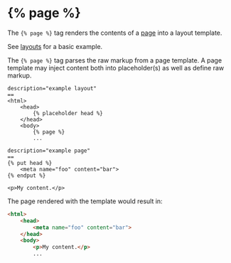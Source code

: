 # {% page %}

The `{% page %}` tag renders the contents of a [page](../../docs/cms/pages) into a layout template.

See [layouts](../../docs/cms/layouts#introduction) for a basic example.

The `{% page %}` tag parses the raw markup from a page template. A page template may inject content both into placeholder(s) as well as define raw markup.

```twig
description="example layout"
==
<html>
    <head>
        {% placeholder head %}
    </head>
    <body>
        {% page %}
        ...
```

```twig
description="example page"
==
{% put head %}
    <meta name="foo" content="bar">
{% endput %}

<p>My content.</p>
```

The page rendered with the template would result in:

```html
<html>
    <head>
        <meta name="foo" content="bar">
    </head>
    <body>
        <p>My content.</p>
        ...
```
